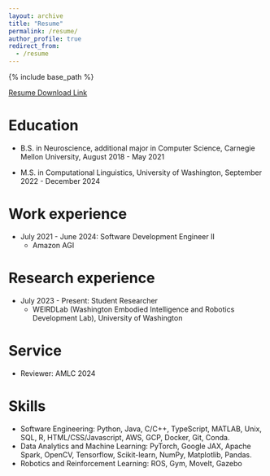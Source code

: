```yaml
---
layout: archive
title: "Resume"
permalink: /resume/
author_profile: true
redirect_from:
  - /resume
---
```


{% include base_path %}

[Resume Download Link](https://drive.google.com/file/d/1WkiXG7tDTwaJ8QVsCkgTheM3sXT7RQcX/view?usp=sharing)

Education
======
* B.S. in Neuroscience, additional major in Computer Science, Carnegie Mellon University, August 2018 - May 2021

* M.S. in Computational Linguistics, University of Washington, September 2022 - December 2024

Work experience
======
* July 2021 - June 2024: Software Development Engineer II
  * Amazon AGI

Research experience
======

* July 2023 - Present: Student Researcher
  * WEIRDLab (Washington Embodied Intelligence and Robotics Development Lab), University of Washington

Service
======

* Reviewer: AMLC 2024
  
Skills
======
* Software Engineering: Python, Java, C/C++, TypeScript, MATLAB, Unix, SQL, R, HTML/CSS/Javascript, AWS, GCP, Docker, Git, Conda.
* Data Analytics and Machine Learning: PyTorch, Google JAX, Apache Spark, OpenCV, Tensorflow, Scikit-learn, NumPy, Matplotlib, Pandas.
* Robotics and Reinforcement Learning: ROS, Gym, MoveIt, Gazebo
